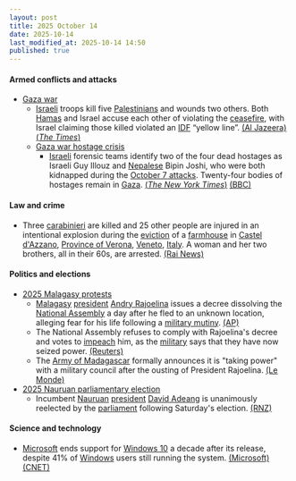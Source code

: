 ```yaml
---
layout: post
title: 2025 October 14
date: 2025-10-14
last_modified_at: 2025-10-14 14:50
published: true
---
```



#### Armed conflicts and attacks

* [Gaza war](https://en.wikipedia.org/wiki/Gaza_war "Gaza war")
  * [Israeli](https://en.wikipedia.org/wiki/Israel "Israel") troops kill five [Palestinians](https://en.wikipedia.org/wiki/Palestinians "Palestinians") and wounds two others. Both [Hamas](https://en.wikipedia.org/wiki/Hamas "Hamas") and Israel accuse each other of violating the [ceasefire](https://en.wikipedia.org/wiki/Gaza_peace_plan "Gaza peace plan"), with Israel claiming those killed violated an [IDF](https://en.wikipedia.org/wiki/Israel_Defence_Forces "Israel Defence Forces") “yellow line”. [(Al Jazeera)](https://www.aljazeera.com/news/liveblog/2025/10/14/live-trump-signs-gaza-ceasefire-deal-with-leaders-of-qatar-egypt-turkiye) [(*The Times*)](https://www.thetimes.com/world/middle-east/article/gaza-latest-news-hostages-peace-trump-ceasefire-netanyahu-h2cds53gv)
  * [Gaza war hostage crisis](https://en.wikipedia.org/wiki/Gaza_war_hostage_crisis "Gaza war hostage crisis")
    * [Israeli](https://en.wikipedia.org/wiki/Israeli "Israeli") forensic teams identify two of the four dead hostages as Israeli Guy Illouz and [Nepalese](https://en.wikipedia.org/wiki/Nepalese "Nepalese") Bipin Joshi, who were both kidnapped during the [October 7 attacks](https://en.wikipedia.org/wiki/October_7_attacks "October 7 attacks"). Twenty-four bodies of hostages remain in [Gaza](https://en.wikipedia.org/wiki/Gaza "Gaza"). [(*The New York Times*)](https://www.nytimes.com/2025/10/14/world/middleeast/israeli-hostages-bodies-hamas.html) [(BBC)](https://www.bbc.com/news/articles/cx27ye11ey2o)

#### Law and crime

* Three [carabinieri](https://en.wikipedia.org/wiki/Carabinieri "Carabinieri") are killed and 25 other people are injured in an intentional explosion during the [eviction](https://en.wikipedia.org/wiki/Eviction "Eviction") of a [farmhouse](https://en.wikipedia.org/wiki/Farmhouse "Farmhouse") in [Castel d'Azzano](https://en.wikipedia.org/wiki/Castel_d%27Azzano "Castel d'Azzano"), [Province of Verona](https://en.wikipedia.org/wiki/Province_of_Verona "Province of Verona"), [Veneto](https://en.wikipedia.org/wiki/Veneto "Veneto"), [Italy](https://en.wikipedia.org/wiki/Italy "Italy"). A woman and her two brothers, all in their 60s, are arrested. [(Rai News)](https://www.rainews.it/maratona/2025/10/esplosione-in-un-casolare-a-castel-dazzano-durante-uno-sgombero-morti-3-carabinieri-217e469e-859f-46fb-9b70-6780755a1013.html)

#### Politics and elections

* [2025 Malagasy protests](https://en.wikipedia.org/wiki/2025_Malagasy_protests "2025 Malagasy protests")
  * [Malagasy](https://en.wikipedia.org/wiki/Madagascar "Madagascar") [president](https://en.wikipedia.org/wiki/List_of_presidents_of_Madagascar "List of presidents of Madagascar") [Andry Rajoelina](https://en.wikipedia.org/wiki/Andry_Rajoelina "Andry Rajoelina") issues a decree dissolving the [National Assembly](https://en.wikipedia.org/wiki/National_Assembly_%28Madagascar%29 "National Assembly (Madagascar)") a day after he fled to an unknown location, alleging fear for his life following a [military mutiny](https://en.wikipedia.org/wiki/2025_Malagasy_mutiny "2025 Malagasy mutiny"). [(AP)](https://apnews.com/article/madagascar-protests-rajoelina-ab1e1eb1aca45fe7e80e81314ebdb0c6)
  * The National Assembly refuses to comply with Rajoelina's decree and votes to [impeach](https://en.wikipedia.org/wiki/Impeachment "Impeachment") him, as the [military](https://en.wikipedia.org/wiki/Madagascar_Armed_Forces "Madagascar Armed Forces") says that they have now seized power. [(Reuters)](https://www.reuters.com/world/asia-pacific/madagascars-president-dissolves-national-assembly-escalating-crisis-2025-10-14/)
  * The [Army of Madagascar](https://en.wikipedia.org/wiki/Army_of_Madagascar "Army of Madagascar") formally announces it is "taking power" with a military council after the ousting of President Rajoelina. [(Le Monde)](https://www.lemonde.fr/afrique/article/2025/10/14/madagascar-des-militaires-disent-prendre-le-pouvoir-apres-la-destitution-du-president-andry-rajoelina_6646603_3212.html)
* [2025 Nauruan parliamentary election](https://en.wikipedia.org/wiki/2025_Nauruan_parliamentary_election "2025 Nauruan parliamentary election")
  * Incumbent [Nauruan](https://en.wikipedia.org/wiki/Nauru "Nauru") [president](https://en.wikipedia.org/wiki/President_of_Nauru "President of Nauru") [David Adeang](https://en.wikipedia.org/wiki/David_Adeang "David Adeang") is unanimously reelected by the [parliament](https://en.wikipedia.org/wiki/Parliament_of_Nauru "Parliament of Nauru") following Saturday's election. [(RNZ)](https://www.rnz.co.nz/international/pacific-news/575881/nauru-s-david-adeang-re-elected-as-president-unopposed)

#### Science and technology

* [Microsoft](https://en.wikipedia.org/wiki/Microsoft "Microsoft") ends support for [Windows 10](https://en.wikipedia.org/wiki/Windows_10 "Windows 10") a decade after its release, despite 41% of [Windows](https://en.wikipedia.org/wiki/Microsoft_Windows "Microsoft Windows") users still running the system. [(Microsoft)](https://support.microsoft.com/en-us/windows/windows-10-support-ends-on-october-14-2025-2ca8b313-1946-43d3-b55c-2b95b107f281) [(CNET)](https://www.cnet.com/tech/services-and-software/microsoft-ends-support-for-windows-10-tuesday-heres-what-you-need-to-know/)
